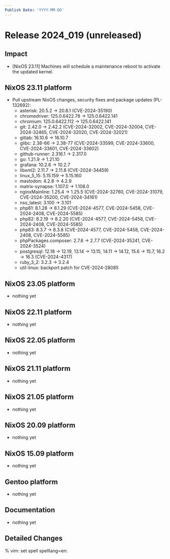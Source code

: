 ```yaml
---
Publish Date: 'YYYY-MM-DD'
---
```


# Release 2024_019 (unreleased)

## Impact

- \[NixOS 23.11] Machines will schedule a maintenance reboot to activate the updated kernel.

## NixOS 23.11 platform

- Pull upstream NixOS changes, security fixes and package updates (PL-132692):
  - asterisk: 20.5.2 -> 20.8.1 (CVE-2024-35190)
  - chromedriver: 125.0.6422.78 -> 125.0.6422.141
  - chromium: 125.0.6422.112 -> 125.0.6422.141
  - git: 2.42.0 -> 2.42.2 (CVE-2024-32002, CVE-2024-32004, CVE-2024-32465,
    CVE-2024-32020, CVE-2024-32021)
  - gitlab: 16.10.6 -> 16.10.7
  - glibc: 2.38-66 -> 2.38-77 (CVE-2024-33599, CVE-2024-33600,
    CVE-2024-33601, CVE-2024-33602)
  - github-runner: 2.316.1 -> 2.317.0
  - go: 1.21.9 -> 1.21.10
  - grafana: 10.2.6 -> 10.2.7
  - libxml2: 2.11.7 -> 2.11.8 (CVE-2024-34459)
  - linux_5_15: 5.15.159 -> 5.15.160
  - mastodon: 4.2.8 -> 4.2.9
  - matrix-synapse: 1.107.0 -> 1.108.0
  - nginxMainline: 1.25.4 -> 1.25.5 (CVE-2024-32760, CVE-2024-31079,
    CVE-2024-35200, CVE-2024-34161)
  - nss_latest: 3.100 -> 3.101
  - php81: 8.1.28 -> 8.1.29 (CVE-2024-4577, CVE-2024-5458, CVE-2024-2408,
    CVE-2024-5585)
  - php82: 8.2.19 -> 8.2.20 (CVE-2024-4577, CVE-2024-5458, CVE-2024-2408,
    CVE-2024-5585)
  - php83: 8.3.7 -> 8.3.8 (CVE-2024-4577, CVE-2024-5458, CVE-2024-2408,
    CVE-2024-5585)
  - phpPackages.composer: 2.7.6 -> 2.7.7 (CVE-2024-35241, CVE-2024-3524)
  - postgresql: 12.18 -> 12.19, 13.14 -> 13.15, 14.11 -> 14.12, 15.6 -> 15.7, 16.2 -> 16.3 (CVE-2024-4317)
  - ruby_3_2: 3.2.3 -> 3.2.4
  - util-linux: backport patch for CVE-2024-28085


## NixOS 23.05 platform

- nothing yet

## NixOS 22.11 platform

- nothing yet

## NixOS 22.05 platform

- nothing yet

## NixOS 21.11 platform

- nothing yet

## NixOS 21.05 platform

- nothing yet

## NixOS 20.09 platform

- nothing yet

## NixOS 15.09 platform

- nothing yet

## Gentoo platform

- nothing yet

## Documentation

- nothing yet

## Detailed Changes

% vim: set spell spelllang=en:
